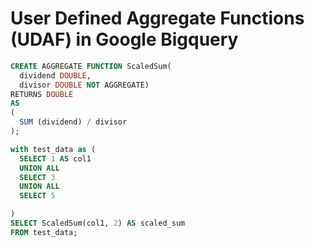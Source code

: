# User Defined Aggregate Functions (UDAF) in Google Bigquery


```sql
CREATE AGGREGATE FUNCTION ScaledSum(
  dividend DOUBLE,
  divisor DOUBLE NOT AGGREGATE)
RETURNS DOUBLE
AS
(
  SUM (dividend) / divisor
);

with test_data as (
  SELECT 1 AS col1 
  UNION ALL
  SELECT 3 
  UNION ALL
  SELECT 5

)
SELECT ScaledSum(col1, 2) AS scaled_sum
FROM test_data;
```



